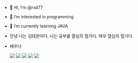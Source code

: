 - 👋 Hi, I’m @rxd77
- 👀 I’m interested in programming
- 🌱 I’m currently learning JAVA
- 안녕 나는 김태완이다. 나는 공부를 열심히 할거다. 매우 열심히 할거다.

- 배우다

  <img src="https://img.shields.io/badge/JAVA-007396?style=for-the-badge&logo=java&logoColor=white">
  <img src="https://img.shields.io/badge/mysql-4479A1?style=for-the-badge&logo=mysql&logoColor=white">
  <img src="https://img.shields.io/badge/javascript-F7DF1E?style=for-the-badge&logo=javascript&logoColor=black">
  <img src="https://img.shields.io/badge/html-E34F26?style=for-the-badge&logo=html5&logoColor=white">
  <img src="https://img.shields.io/badge/github-181717?style=for-the-badge&logo=github&logoColor=white">
